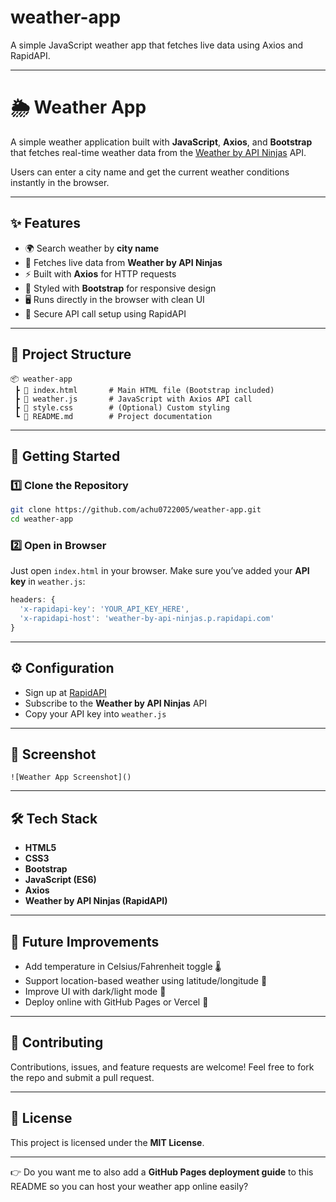 # weather-app

A simple JavaScript weather app that fetches live data using Axios and RapidAPI.

---

# 🌦️ Weather App

A simple weather application built with **JavaScript**, **Axios**, and **Bootstrap** that fetches real-time weather data from the [Weather by API Ninjas](https://rapidapi.com/marketplace) API.

Users can enter a city name and get the current weather conditions instantly in the browser.

---

## ✨ Features

* 🌍 Search weather by **city name**
* 📡 Fetches live data from **Weather by API Ninjas**
* ⚡ Built with **Axios** for HTTP requests
* 🎨 Styled with **Bootstrap** for responsive design
* 🖥️ Runs directly in the browser with clean UI
* 🔑 Secure API call setup using RapidAPI

---

## 📂 Project Structure

```
📦 weather-app
 ┣ 📜 index.html       # Main HTML file (Bootstrap included)
 ┣ 📜 weather.js       # JavaScript with Axios API call
 ┣ 📜 style.css        # (Optional) Custom styling
 ┗ 📜 README.md        # Project documentation
```

---

## 🚀 Getting Started

### 1️⃣ Clone the Repository

```bash
git clone https://github.com/achu0722005/weather-app.git
cd weather-app
```

### 2️⃣ Open in Browser

Just open `index.html` in your browser.
Make sure you’ve added your **API key** in `weather.js`:

```js
headers: {
  'x-rapidapi-key': 'YOUR_API_KEY_HERE',
  'x-rapidapi-host': 'weather-by-api-ninjas.p.rapidapi.com'
}
```

---

## ⚙️ Configuration

* Sign up at [RapidAPI](https://rapidapi.com/)
* Subscribe to the **Weather by API Ninjas** API
* Copy your API key into `weather.js`

---

## 📸 Screenshot
```
![Weather App Screenshot]()
```

---

## 🛠️ Tech Stack

* **HTML5**
* **CSS3**
* **Bootstrap**
* **JavaScript (ES6)**
* **Axios**
* **Weather by API Ninjas (RapidAPI)**

---

## 📌 Future Improvements

* Add temperature in Celsius/Fahrenheit toggle 🌡️
* Support location-based weather using latitude/longitude 📍
* Improve UI with dark/light mode 🎨
* Deploy online with GitHub Pages or Vercel 🚀

---

## 🤝 Contributing

Contributions, issues, and feature requests are welcome!
Feel free to fork the repo and submit a pull request.

---

## 📜 License

This project is licensed under the **MIT License**.

---

👉 Do you want me to also add a **GitHub Pages deployment guide** to this README so you can host your weather app online easily?
